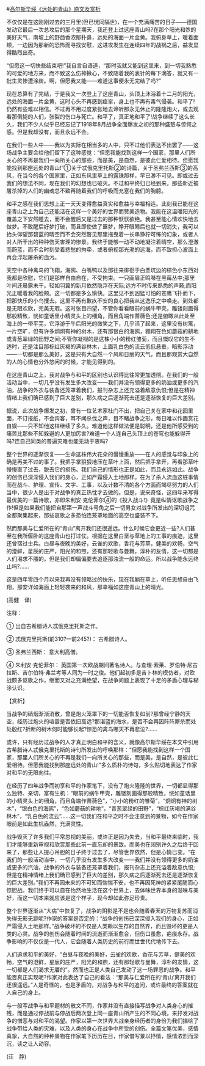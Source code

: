 #[高尔斯华绥《远处的青山》原文及赏析](https://www.vrrw.net/wx/12265.html)

不仅仅是在这刚刚过去的三月里(但已恍同隔世)，在一个充满痛苦的日子——德国发动它最后一次总攻后的那个星期天，我还登上过这座青山吗?在那个阳光和煦的美好天气，南坡上的野茴香浓郁扑鼻，远处的海面一片金黄。我俯身草上，暖着面颊，一边因为那新的恐怖而寻找安慰，这进攻发生在连续四年的战祸之后，益发显得酷烈出奇。

“但愿这一切快些结束吧!”我自言自语道，“那时我就又能到这里来，到一切我熟悉的可爱的地方来，而不致这么伤神揪心，不致随着我的表针的每下滴答，就又有一批生灵惨遭涂炭。啊，但愿我又能——难道这事便永无完结了吗?”

现在总算有了完结，于是我又一次登上了这座青山，头顶上沐浴着十二月的阳光，远处的海面一片金黄，这时心头不再感到痉挛，身上也不再有毒气侵袭。和平了!仍然有些难以相信。不过再不用过度紧张地去谛听那永无休止的隆隆炮火，或去观看那倒毙的人们，张裂的伤口与死亡。和平了，真正地和平了!战争继续了这么长久，我们不少人似乎已经忘记了1918年8月战争全面爆发之初的那种盛怒与惊愕之感。但是我却没有，而且永远不会。

在我们一些人中——我以为实际在相当多的人中，只不过他们表达不出罢了——这场战争主要会给他们留下了这种感觉：“但愿我能找到这样一个国家，那里人们所关心的不再是我们一向所关心的那些，而是美，是自然，是彼此仁爱相待。但愿我能找到那座远处的青山!”①关于忒俄克里托斯②的诗篇，关于圣弗兰西斯③的高风，在当今的各个国家里，正如东风里草上的露珠那样，早已渺不可见。即或过去我们的想法不同，现在我们的幻想也已破灭。不过和平终归已经到来，那些新近被屠杀掉的人们的幽魂总不致再随着我们的呼吸而充塞在我们的胸臆。

和平之感在我们思想上正一天天变得愈益真实和愈益与幸福相连。此刻我已能在这座青山之上为自己还能活在这样一个美好的世界而赞美造物。我能在这温暖阳光的覆盖之下安然睡去，而不会醒后又是过去的那种恹恹欲绝。我甚至能心情欢快地去做梦。不致醒后好梦打破，而且即使做了噩梦，睁开眼睛后也就一切消失，我可以抬头仰望那碧蓝的晴空而不会突然瞥见那里拖曳着一长串狰狞可怖的幻象，或者人对人所干出的种种伤天害理的惨景。我终于能够一动不动地凝注着晴空，那么澄澈而蔚蓝，而不会时刻受着悲愁的拘牵，或者俯视那光滟的远海，而不致担心波面上再会浮起屠杀的血污。



天空中各种禽鸟的飞翔，海鸥、白嘴鸭以及那往来徘徊于白垩坑边的棕色小东西对我都是欣慰，它们是那样自由自在，不受拘束。一只画眉正鸣啭在黑莓丛中;那里叶间还晨露未干。轻如羽翼的新月依然隐浮在天际;远方不时传来熟悉的声籁;而阳光正暖着我的脸颊。这一切都是多么愉快。这里见不到凶猛可怕的苍鹰飞扑而下，把那快乐的小鸟攫去。这里不再有歉疚不安的良心把我从这逸乐之中唤走。到处都是无限欢欣，完美无瑕。这时张目四望，不管你看看眼前的蜗牛甲壳，雕镂刻画得那般精致，恍如童话里小精灵头上的细角，而且角端作蔷薇色;还是俯瞰从此处至海上的一带平芜，它浮游于午后阳光的微笑之下，几乎活了起来，这里没有树篱，一片空旷，但有许多炯炯有神的树木，还有那银白的海鸥，翱翔在色如蘑菇的耕地或青葱翠绿的田野之间;不管你凝视的是这株小小的粉红雏菊，而且慨叹它的生不适时，还是注目那棕红灰褐的满谷林木，上面乳白色的流云低低悬垂，暗影浮动——一切都是那么美好，这是只有大自然一个风和日丽的天气，而且那观赏大自然的人的心情也分外悠闲的时候，才能见得到的。

在这座青山之上，我对战争与和平的区别也认识得比往常更加透彻。在我们的一般活动当中，一切几乎没有发生多大改变——我们并没有领得更多的奶油或更多的汽油，战争的外衣与装备还笼罩着我们，报刊杂志上还充溢着敌意仇恨;但是在精神情绪上我们确已感到了巨大差别，那久病之后逐渐死去还是逐渐恢复的巨大差别。

据说，此次战争爆发之初，曾有一位艺术家杜门不出，把自己关在家中和花园里面，不订报纸，不会宾客，耳不闻杀伐之声，目不睹战争之形，每日唯以作画赏花自娱——只不知他这样继续了多久。难道他这样做法便是聪明，还是他所感受到的痛苦比那些不知躲避的人更加厉害?难道一个人连自己头顶上的苍穹也能躲得开吗?连自己同类的普遍灾难也能无动于衷吗?

整个世界的逐渐恢复——生命这株伟大花朵的慢慢重放——在人的感觉与印象上的确是再美不过的事了。我把手掌狠狠地压在草叶上面，然后把手拿开，再看那草叶慢慢直了过去，脱去它的损伤。我们自己的情形也正是如此，而且永远如此。战争的创伤已深深侵入我们的身心，正如严霜侵入土地那样。在为了杀人流血这桩事情而在战斗、护理、宣传、文字、工事，以及计数不清的各个方面而竭尽努力的人们当中，很少人是出于对战争的真正热忱才去做的。但是，说来奇怪，这四年来写得最优美的一篇诗歌，亦即朱利安·克伦菲尔④的《投入战斗!》竟是纵情讴歌战争之作!但是如果我们能把自那第一声战斗号角之后一切男女对战争所发出的深切诅咒全都聚集起来，那些哀歌之多恐怕连笼罩地面的高空也盛装不下。

然而那美与仁爱所在的“青山”离开我们还很遥远。什么时候它会更近一些?人们甚至在我所偃卧的这座青山也打过仗。根据在这里白垩与草地上的工事的痕迹，这里还曾宿过士兵。白昼与夜晚的美好，云雀的欢歌，香花与芳草，健美的欢畅，空气的澄鲜，星辰的庄严，阳光的和煦，还有那轻歌与曼舞，淳朴的友情，这一切都是人们渴求不餍的。但是我们却偏偏要去追逐那浊流一般的命运。所以战争能永远终止吗?……

这是四年零四个月以来我再没有领略过的快乐，现在我躺在草上，听任思想自由飞翔，那安详如海面上轻轻袭来的和风，那幸福如这座青山上的晴光。

(高健　译)

注释：

① 出自古希腊诗人忒俄克里托斯之作。

② 忒俄克里托斯(前310?—前245?)： 古希腊诗人。

③ 圣弗兰西斯： 意大利高僧。

④ 朱利安·克伦菲尔： 英国第一次欧战期间著名诗人。与查理·索莱、罗伯特·尼古拉斯、吉尔伯特·弗兰考等人同为一时之俊。他们起初多是吉卜林的模仿者，对欧战颇多讴歌之作，继而又对之充满绝望，在战争问题上表现了十足的矛盾心理与糊涂认识。

【赏析】

当战争的硝烟渐渐消散，曾是炮火笼罩下的一切能否恢复如前?那曾经宁静的天空，经历过炮火的喧嚣是否依旧高远?那湛蓝的海水，是否不会再因阵阵厮杀而处处殷红?折断的树木何时能够长起?惊恐的禽鸟哪天不再悲泣?……

或许，只有经历过战争的人才真正明白和平的含义，就像高尔斯华绥在本文中引用古希腊诗人忒俄克里托斯的诗句所发出的呼唤那样：“但愿我能找到这样一个国家，那里人们所关心的不再是我们一向所关心的那些，而是美，是自然，是彼此仁爱相待。但愿我能找到那座远处的青山!”多么质朴的诗句，多么贴切地表达了作家对和平的无限向往。

在经历了四年战争而初享和平的作家笔下，没有了炮火隆隆的世界，一切都显得那么独特、亲切，富有生机：“眼前的蜗牛甲壳，雕镂刻画得那般精致，恍如童话里的小精灵头上的细角，而且角端作蔷薇色”，“小小的粉红的雏菊”，“炯炯有神的树木”，“银白色的海鸥”，“色如蘑菇的耕地”，“青葱翠绿的田野”，“棕红灰褐的满谷林木”，“乳白色的流云”……这一切我们在和平之时不会注意到的景物，如今在作家眼前是如此生机盎然，充满灵性。

战争毁灭了许多我们平常忽视的美丽，或许正是因为失去，当和平最终来临时，我们才能够重新审视和欣赏那些此前一直忘却的景致。而美也在阔别许久之后终于回来了，那些让人提心吊胆的日子终于过去了，尽管世界依然，但是心情已变。“在我们的一般活动当中，一切几乎没有发生多大改变——我们并没有领得更多的奶油或更多的汽油，战争的外衣与装备还笼罩着我们，报刊杂志上还充溢着敌意仇恨;但是在精神情绪上我们确已感到了巨大的差别，那久病之后逐渐死去还是逐渐恢复的巨大差别。”我们不再因未来的不可知而惴惴不安，也不再因死神的紧紧尾随而心惊胆战。我们终于可以自在怡然地生活在这个世界上，去体味世界本身的滋味与美好，而这一切本来就应该是这个样子，现今却如此弥足珍贵。

整个世界逐渐从“大病”中恢复了，战争的阴影是不是也会随着春天的万物复苏而消失得无影无踪呢?作家的答案是否定的：“战争的创伤已深深侵入我们的身心，正如严霜侵入土地那样。”战争破坏的不仅是人类赖以生存的自然界，而且毁坏的更是人类的心灵。战争的创伤会随着时间的流逝而渐渐愈合，但伤口虽愈，疤痕永存。战争影响的不仅仅是一代人，它会随着人类历史的前行而世世代代地传下去。

人们追求和平的美好，“白昼与夜晚的美好，云雀的欢歌，香花与芳草，健美的欢畅，空气的澄鲜，星辰的庄严，阳光的和煦，还有那轻歌与曼舞，淳朴的友情，这一切都是人们渴求无餍的”。然而也正是人类自己发动了这一场罪恶的战争。和平能否真正实现呢?作家对此表达了自己的看法：“那美与仁爱所在的‘青山’离开我们还很遥远。”人是奇怪的，也是矛盾的，对战争与和平的追问，或许最终的答案就在人自己的身上。

与一般写战争与和平题材的散文不同，作家并没有直接描写战争对人类身心的摧残，而是通过停战前与停战后两次登上同一座青山所产生的不同心境，来抒发对战争的憎恶与对和平的渴望。作家以第一次世界大战亲身经历者的身份为我们描绘了战争带给人类的灾难，以及人类的身心在战争中所受的创伤。全篇文笔优美，感情真挚，大自然的种种景物在作家笔下历历在目，作家借写景以抒情，感情浓烈而深沉，读之让人动容。

(汪　静)

